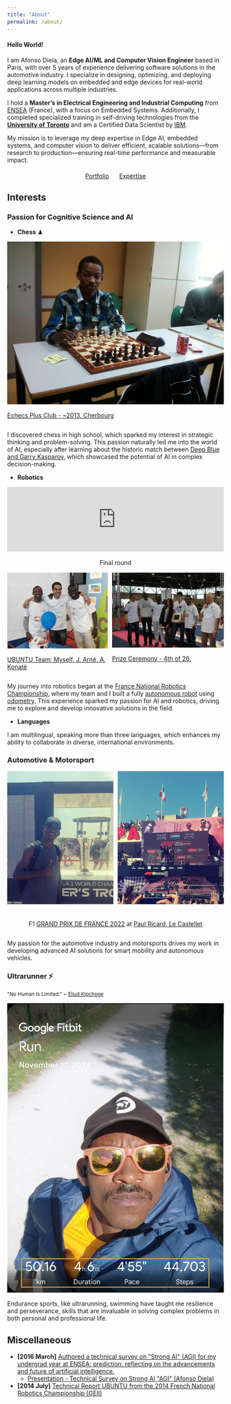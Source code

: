 ```yaml
---
title: "About"
permalink: /about/
---
```


#### Hello World! 

I am Afonso Diela, an **Edge AI/ML and Computer Vision Engineer** based in Paris, with over 5 years of experience delivering software solutions in the automotive industry. I specialize in designing, optimizing, and deploying deep learning models on embedded and edge devices for real-world applications across multiple industries.

I hold a **Master’s in Electrical Engineering and Industrial Computing** from [ENSEA](https://www.ensea.fr/) (France), with a focus on Embedded Systems. Additionally, I completed specialized training in self-driving technologies from the **[University of Toronto](https://drive.google.com/file/d/1wlgQ-GwoIgOL2Vow7FwiiunkZ4DbRg_c/view?usp=sharing)** and am a Certified Data Scientist by [IBM](https://drive.google.com/file/d/1cMWIpsucaRy8IGRQFemFAFhurRcslfLF/view?usp=sharing).

My mission is to leverage my deep expertise in Edge AI, embedded systems, and computer vision to deliver efficient, scalable solutions—from research to production—ensuring real-time performance and measurable impact.

<div style="margin-top: 20px; text-align: center;">
  <a href="/portfolio/" class="btn btn--primary" style="margin: 0 10px;">Portfolio</a>
  <a href="/services/" class="btn btn--primary" style="margin: 0 10px;">Expertise</a>
</div>

## Interests

### Passion for Cognitive Science and AI

- **Chess** ♟

<div style="display: flex; justify-content: flex-start; align-items: center; gap: 20px; flex-wrap: wrap;">
  <div style="max-width: 600px;">
    <img src="../assets/images/chess.jpg" alt="Chess" style="width: 100%; height: 50%;"><p> <a href="https://www.echecsplus.fr">Echecs Plus Club - ~2013, Cherbourg </a></p>
  </div>
</div>
<!-- ![Chess Image](../assets/images/chess.jpg) -->

I discovered chess in high school, which sparked my interest in strategic thinking and problem-solving. This passion naturally led me into the world of AI, especially after learning about the historic match between [Deep Blue and Garry Kasparov](https://en.wikipedia.org/wiki/Deep_Blue_versus_Garry_Kasparov), which showcased the potential of AI in complex decision-making.

- **Robotics**

<link href="https://cdnjs.cloudflare.com/ajax/libs/lightbox2/2.11.3/css/lightbox.min.css" rel="stylesheet">
<div style="display: flex; justify-content: center; align-items: center; gap: 1px; flex-wrap: wrap;">
  <div style="flex: 1 1 100%; max-width: 600px; text-align: center;">
    <iframe width="100%" height="50%" src="https://www.youtube.com/embed/m303vg0Jp2Q" frameborder="0" allowfullscreen></iframe>
    <p>Final round</p>
  </div>
  <div style="display: flex; flex: 1 1 100%; max-width: 600px; justify-content: center; gap: 10px;">
    <a href="../assets/images/ubuntu-team_0.jpg" data-lightbox="gallery" data-title="Robotics Team Image 1">
      <img src="../assets/images/ubuntu-team_0.jpg" alt="Robotics Image 1" style="width: 100%; height: auto;">
      <p>UBUNTU Team: Myself, J. Arné, A. Konaté</p>
    </a>
    <a href="../assets/images/ubuntu-team_1.jpg" data-lightbox="gallery" data-title="Robotics Team Image 2">
      <img src="../assets/images/ubuntu-team_1.jpg" alt="Robotics Image 2" style="width: 100%; height: auto;">
      <p>Prize Ceremony - 4th of 26.</p>
    </a>
  </div>
</div>
<script src="https://cdnjs.cloudflare.com/ajax/libs/lightbox2/2.11.3/js/lightbox.min.js"></script>

My journey into robotics began at the [France National Robotics Championship](https://www-festivalrobotiquecachan-fr.translate.goog/?_x_tr_sl=fr&_x_tr_tl=en&_x_tr_hl=fr&_x_tr_pto=wapp), where my team and I built a fully [autonomous robot](https://github.com/afondiel/computer-science-notebook/blob/master/core/ai-ml/docs/geii/UBUNTU-Vierzon-Cherbourg-2014-Julien-ARNE-en.pdf) using [odometry](https://modernrobotics.northwestern.edu/nu-gm-book-resource/13-4-odometry/). This experience sparked my passion for AI and robotics, driving me to explore and develop innovative solutions in the field.

- **Languages**

I am multilingual, speaking more than three languages, which enhances my ability to collaborate in diverse, international environments.

### Automotive & Motorsport

<link href="https://cdnjs.cloudflare.com/ajax/libs/lightbox2/2.11.3/css/lightbox.min.css" rel="stylesheet">
<div style="display: flex; justify-content: center; align-items: center; gap: 20px; flex-wrap: wrap;">
  <div style="display: flex; flex: 1 1 100%; max-width: 600px; justify-content: center; gap: 10px;">
    <a href="../assets/images/gp_france_22_0.jpeg" data-lightbox="gallery" data-title="F1 Grand Prix Image 1">
      <img src="../assets/images/gp_france_22_0.jpeg" alt="French GP 1" style="width: 100%; height: auto;">
    </a>
    <a href="../assets/images/gp_france_22_1.jpeg" data-lightbox="gallery" data-title="F1 Grand Prix Image 2">
      <img src="../assets/images/gp_france_22_1.jpeg" alt="French GP 2" style="width: 100%; height: auto;">
    </a>
  </div>
  <p>F1 <a href="https://www.formula1.com/en/racing/2022/france">GRAND PRIX DE FRANCE 2022</a> at <a href="https://www.circuitpaulricard.com/en/events/formula-1-french-grand-prix-22-24-july-en">Paul Ricard, Le Castellet</a></p>
</div>
<script src="https://cdnjs.cloudflare.com/ajax/libs/lightbox2/2.11.3/js/lightbox.min.js"></script>

My passion for the automotive industry and motorsports drives my work in developing advanced AI solutions for smart mobility and autonomous vehicles.

### Ultrarunner ⚡️ 

<quote><small>"No Human Is Limited." ~ <a href="https://fr.wikipedia.org/wiki/Eliud_Kipchoge">Eliud Kipchoge</a></small></quote>

<div style="display: flex; justify-content: flex-start; align-items: center; gap: 20px; flex-wrap: wrap;">
  <div style="max-width: 600px;">
    <img src="../assets/images/super-muntu.jpg" alt="Super Muntu" style="width: 100%; height: 50%;">
  </div>
</div>
<!-- ![Ultrarunning Image](../assets/images/super-muntu.jpg) -->

Endurance sports, like ultrarunning, swimming have taught me resilience and perseverance, skills that are invaluable in solving complex problems in both personal and professional life.

## Miscellaneous

- **[2016 March]** [Authored a technical survey on "Strong AI" (AGI) for my undergrad year at ENSEA: prediction, reflecting on the advancements and future of artificial intelligence.](https://github.com/afondiel/computer-science-notebook/blob/master/core/ai-ml/docs/strong-ai-technical-report-undergrad-ensea-2016/strong_ai_technical_survey_undergrads_ensea_2016_report_last_en_deepl_translate_v0.pdf)
  - [Presentation - Technical Survey on Strong AI "AGI" (Afonso Diela)](https://github.com/afondiel/computer-science-notebook/blob/master/core/ai-ml/docs/strong-ai-technical-report-undergrad-ensea-2016/strong_ai_technical_survey_undergrads_ensea_2016_slides_last_en.pdf)
- **[2014 July]** [Technical Report UBUNTU from the 2014 French National Robotics Championship (GEII)](https://github.com/afondiel/computer-science-notebook/blob/master/core/ai-ml/docs/geii/UBUNTU-Vierzon-Cherbourg-2014-Julien-ARNE-en.pdf)
